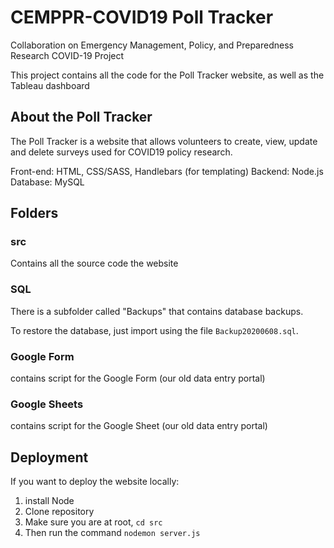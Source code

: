 # CEMPPR-COVID19 Poll Tracker

Collaboration on Emergency Management, Policy, and Preparedness Research COVID-19 Project

This project contains all the code for the Poll Tracker website, as well as the Tableau dashboard

## About the Poll Tracker

The Poll Tracker is a website that allows volunteers to create, view, update and delete surveys used for COVID19 policy research.

Front-end: HTML, CSS/SASS, Handlebars (for templating)
Backend: Node.js
Database: MySQL

## Folders

### src
Contains all the source code the website

### SQL
There is a subfolder called "Backups" that contains database backups. 

To restore the database, just import using the file `Backup20200608.sql`.

### Google Form
contains script for the Google Form (our old data entry portal)

### Google Sheets
contains script for the Google Sheet (our old data entry portal)


## Deployment

If you want to deploy the website locally:

1. install Node
2. Clone repository
3. Make sure you are at root,  `cd src`
2. Then run the command `nodemon server.js`
